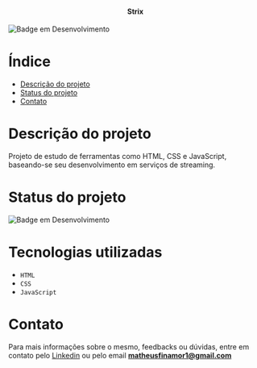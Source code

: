 <h4 align="center"> 
    Strix
</h4>

![Badge em Desenvolvimento](http://img.shields.io/static/v1?label=STATUS&message=EM%20DESENVOLVIMENTO&color=GREEN&style=for-the-badge)

# Índice 
* [Descrição do projeto](#descrição-do-projeto)
* [Status do projeto](#status-do-projeto)
* [Contato](#contato)

# Descrição do projeto
Projeto de estudo de ferramentas como HTML, CSS e JavaScript, baseando-se seu desenvolvimento em serviços de streaming.

# Status do projeto
![Badge em Desenvolvimento](http://img.shields.io/static/v1?label=STATUS&message=EM%20DESENVOLVIMENTO&color=GREEN&style=for-the-badge)

# Tecnologias utilizadas
- `HTML`
- `CSS`
- `JavaScript`

# Contato
Para mais informações sobre o mesmo, feedbacks ou dúvidas, entre em contato pelo [Linkedin](https://www.linkedin.com/in/matheus-finamor/) ou pelo email **matheusfinamor1@gmail.com**
